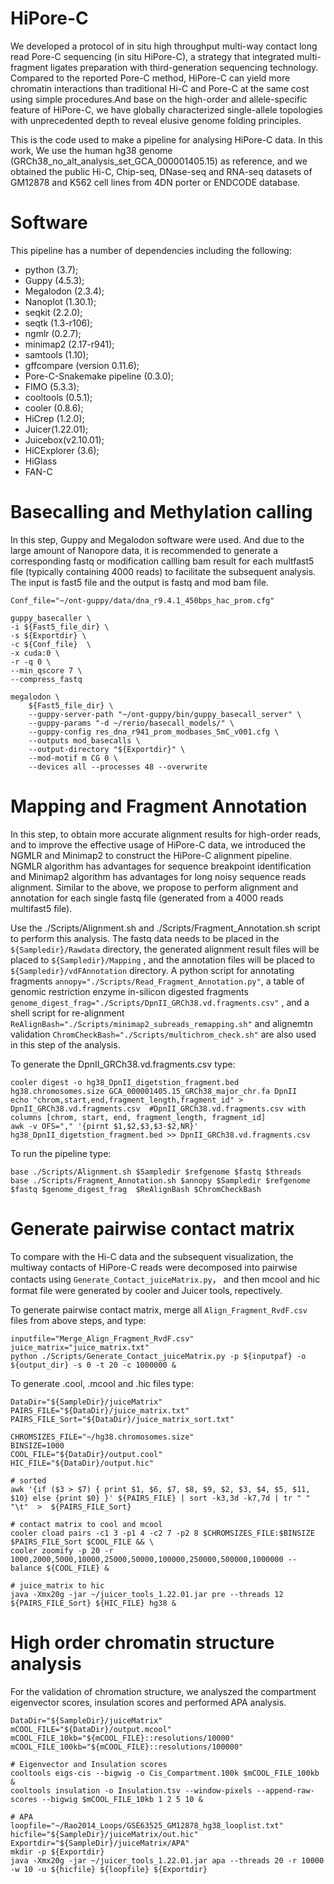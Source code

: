 # HiPore-C
We developed a protocol of in situ high throughput multi-way contact long read Pore-C sequencing (in situ HiPore-C), a strategy that integrated multi-fragment ligates preparation with third-generation sequencing technology. Compared to the reported Pore-C method, HiPore-C can yield more chromatin interactions than traditional Hi-C and Pore-C at the same cost using simple procedures.And base on the high-order and allele-specific feature of HiPore-C, we have globally characterized single-allele topologies with unprecedented depth to reveal elusive genome folding principles.

This is the code used to make a pipeline for analysing HiPore-C data. In this work, We use the human hg38 genome (GRCh38_no_alt_analysis_set_GCA_000001405.15) as reference, and we obtained the public Hi-C, Chip-seq, DNase-seq and RNA-seq datasets of GM12878 and K562 cell lines from 4DN porter or ENDCODE database. 

# Software
This pipeline has a number of dependencies including the following:

- python (3.7);
- Guppy (4.5.3);  
- Megalodon (2.3.4);  
- Nanoplot (1.30.1);  
- seqkit (2.2.0);
- seqtk (1.3-r106);
- ngmlr (0.2.7);  
- minimap2 (2.17-r941);  
- samtools (1.10);  
- gffcompare (version 0.11.6);  
- Pore-C-Snakemake pipeline (0.3.0);  
- FIMO (5.3.3);   
- cooltools (0.5.1);  
- cooler (0.8.6);  
- HiCrep (1.2.0);  
- Juicer(1.22.01);  
- Juicebox(v2.10.01);  
- HiCExplorer (3.6);  
- HiGlass  
- FAN-C 


# Basecalling and Methylation calling

In this step, Guppy and Megalodon software were used. And due to the large amount of Nanopore data, it is recommended to generate a corresponding fastq or modification callling bam result for each multfast5 file (typically containing 4000 reads) to facilitate the subsequent analysis. The input is fast5 file and the output is fastq and mod bam file.

``` 
Conf_file="~/ont-guppy/data/dna_r9.4.1_450bps_hac_prom.cfg"

guppy_basecaller \
-i ${Fast5_file_dir} \
-s ${Exportdir} \
-c ${Conf_file}  \
-x cuda:0 \
-r -q 0 \
--min_qscore 7 \
--compress_fastq
``` 

``` 
megalodon \
    ${Fast5_file_dir} \
    --guppy-server-path "~/ont-guppy/bin/guppy_basecall_server" \
    --guppy-params "-d ~/rerio/basecall_models/" \
    --guppy-config res_dna_r941_prom_modbases_5mC_v001.cfg \
    --outputs mod_basecalls \
    --output-directory "${Exportdir}" \
    --mod-motif m CG 0 \
    --devices all --processes 48 --overwrite
``` 

# Mapping and Fragment Annotation
In this step, to obtain more accurate alignment results for high-order reads, and to improve the effective usage of HiPore-C data, we introduced the NGMLR and Minimap2 to construct the HiPore-C alignment pipeline. NGMLR algorithm has advantages for sequence breakpoint identification and Minimap2 algorithm has advantages for long noisy sequence reads alignment. Similar to the above, we propose to perform alignment and annotation for each single fastq file (generated from a 4000 reads multifast5 file).

Use the ./Scripts/Alignment.sh  and ./Scripts/Fragment_Annotation.sh script to perform this analysis. The fastq data needs to be placed in the ```${Sampledir}/Rawdata``` directory, the generated alignment result files will be placed to ```${Sampledir}/Mapping``` , and the annotation files will be placed to ```${Sampledir}/vdFAnnotation``` directory.  A python script for annotating fragments ```annopy="./Scripts/Read_Fragment_Annotation.py"```, a table of genomic restriction enzyme  in-silicon digested fragments ```genome_digest_frag="./Scripts/DpnII_GRCh38.vd.fragments.csv"``` , and a shell script for re-alignment ```ReAlignBash="./Scripts/minimap2_subreads_remapping.sh"``` and alignemtn validation ```ChromCheckBash="./Scripts/multichrom_check.sh"``` are also used in this step of the analysis.

To generate the DpnII_GRCh38.vd.fragments.csv type:
```
cooler digest -o hg38_DpnII_digetstion_fragment.bed hg38.chromosomes.size GCA_000001405.15_GRCh38_major_chr.fa DpnII
echo "chrom,start,end,fragment_length,fragment_id" > DpnII_GRCh38.vd.fragments.csv  #DpnII_GRCh38.vd.fragments.csv with columns [chrom, start, end, fragment_length, fragment_id]
awk -v OFS="," '{pirnt $1,$2,$3,$3-$2,NR}' hg38_DpnII_digetstion_fragment.bed >> DpnII_GRCh38.vd.fragments.csv
``` 

To run the pipeline type:

``` 
base ./Scripts/Alignment.sh $Sampledir $refgenome $fastq $threads
base ./Scripts/Fragment_Annotation.sh $annopy $Sampledir $refgenome $fastq $genome_digest_frag  $ReAlignBash $ChromCheckBash

``` 



# Generate pairwise contact matrix
To compare with the Hi-C data and the subsequent visualization, the multiway contacts of HiPore-C reads were decomposed into pairwise contacts using ```Generate_Contact_juiceMatrix.py```， and then  mcool and hic format file were generated by cooler and Juicer tools, repectively.

To generate pairwise contact matrix, merge all ```Align_Fragment_RvdF.csv``` files from above steps, and type:
``` 
inputfile="Merge_Align_Fragment_RvdF.csv"
juice_matrix="juice_matrix.txt"
python ./Scripts/Generate_Contact_juiceMatrix.py -p ${inputpaf} -o ${output_dir} -s 0 -t 20 -c 1000000 &
``` 


To generate .cool, .mcool and .hic files type:
``` 
DataDir="${SampleDir}/juiceMatrix"
PAIRS_FILE="${DataDir}/juice_matrix.txt"
PAIRS_FILE_Sort="${DataDir}/juice_matrix_sort.txt"

CHROMSIZES_FILE="~/hg38.chromosomes.size"
BINSIZE=1000
COOL_FILE="${DataDir}/output.cool"
HIC_FILE="${DataDir}/output.hic"

# sorted
awk '{if ($3 > $7) { print $1, $6, $7, $8, $9, $2, $3, $4, $5, $11, $10} else {print $0} }' ${PAIRS_FILE} | sort -k3,3d -k7,7d | tr " " "\t"  >  ${PAIRS_FILE_Sort}

# contact matrix to cool and mcool
cooler cload pairs -c1 3 -p1 4 -c2 7 -p2 8 $CHROMSIZES_FILE:$BINSIZE $PAIRS_FILE_Sort $COOL_FILE && \
cooler zoomify -p 20 -r 1000,2000,5000,10000,25000,50000,100000,250000,500000,1000000 --balance ${COOL_FILE} &

# juice_matrix to hic
java -Xmx20g -jar ~/juicer_tools_1.22.01.jar pre --threads 12 ${PAIRS_FILE_Sort} ${HIC_FILE} hg38 &
``` 


# High order chromatin structure analysis

For the validation of chromation structure, we analyszed the compartment eigenvector scores, insulation scores and performed APA analysis.
``` 
DataDir="${SampleDir}/juiceMatrix"
mCOOL_FILE="${DataDir}/output.mcool"
mCOOL_FILE_10kb="${mCOOL_FILE}::resolutions/10000"
mCOOL_FILE_100kb="${mCOOL_FILE}::resolutions/100000"

# Eigenvector and Insulation scores
cooltools eigs-cis --bigwig -o Cis_Compartment.100k $mCOOL_FILE_100kb &
cooltools insulation -o Insulation.tsv --window-pixels --append-raw-scores --bigwig $mCOOL_FILE_10kb 1 2 5 10 &

# APA
loopfile="~/Rao2014_Loops/GSE63525_GM12878_hg38_looplist.txt"
hicfile="${SampleDir}/juiceMatrix/out.hic"
Exportdir="${SampleDir}/juiceMatrix/APA"
mkdir -p ${Exportdir}
java -Xmx20g -jar ~/juicer_tools_1.22.01.jar apa --threads 20 -r 10000 -w 10 -u ${hicfile} ${loopfile} ${Exportdir}
``` 
